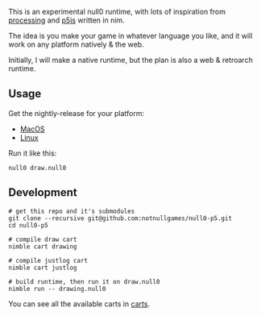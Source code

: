 This is an experimental null0 runtime, with lots of inspiration from [processing](https://processing.org/) and [p5js](https://p5js.org/) written in nim.

The idea is you make your game in whatever language you like, and it will work on any platform natively & the web.

Initially, I will make a native runtime, but the plan is also a web & retroarch runtime.


## Usage

Get the nightly-release for your platform:

- [MacOS](https://nightly.link/notnullgames/null0-p5/workflows/build/main/null0-macOS.zip)
- [Linux](https://nightly.link/notnullgames/null0-p5/workflows/build/main/null0-ubuntu.zip)

Run it like this:

```
null0 draw.null0
```

## Development

```
# get this repo and it's submodules
git clone --recursive git@github.com:notnullgames/null0-p5.git
cd null0-p5

# compile draw cart
nimble cart drawing

# compile justlog cart
nimble cart justlog

# build runtime, then run it on draw.null0
nimble run -- drawing.null0
```

You can see all the available carts in [carts](carts/).